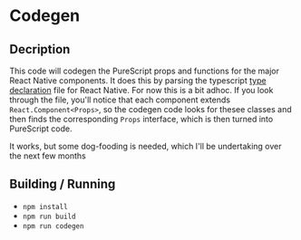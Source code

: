 # Codegen


## Decription

This code will codegen the PureScript props and functions for the major React Native components. It does this by parsing the typescript [type declaration](https://github.com/DefinitelyTyped/DefinitelyTyped/blob/master/types/react-native/index.d.ts) file for React Native. For now this is a bit adhoc. If you look through the file, you'll notice that each component extends `React.Component<Props>`, so the codegen code looks for thesee classes and then finds the corresponding `Props` interface, which is then turned into PureScript code.

It works, but some dog-fooding is needed, which I'll be undertaking over the next few months


## Building / Running

* `npm install`
* `npm run build`
* `npm run codegen`

